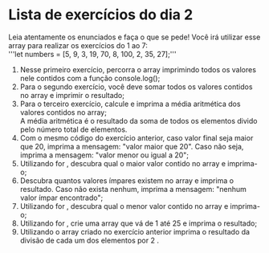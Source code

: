 # Lista de exercícios do dia 2  

Leia atentamente os enunciados e faça o que se pede! Você irá utilizar esse array para realizar os exercícios do 1 ao 7:  
'''let numbers = [5, 9, 3, 19, 70, 8, 100, 2, 35, 27];'''  

1. Nesse primeiro exercício, percorra o array imprimindo todos os valores nele contidos com a função console.log();  
2. Para o segundo exercício, você deve somar todos os valores contidos no array e imprimir o resultado;  
3. Para o terceiro exercício, calcule e imprima a média aritmética dos valores contidos no array;  
    A média aritmética é o resultado da soma de todos os elementos divido pelo número total de elementos.  
4. Com o mesmo código do exercício anterior, caso valor final seja maior que 20, imprima a mensagem: "valor maior que 20". Caso não seja, imprima a mensagem: "valor menor ou igual a 20";  
5. Utilizando for , descubra qual o maior valor contido no array e imprima-o;  
6. Descubra quantos valores ímpares existem no array e imprima o resultado. Caso não exista nenhum, imprima a mensagem: "nenhum valor ímpar encontrado";  
7. Utilizando for , descubra qual o menor valor contido no array e imprima-o;  
8. Utilizando for , crie uma array que vá de 1 até 25 e imprima o resultado;  
9. Utilizando o array criado no exercício anterior imprima o resultado da divisão de cada um dos elementos por 2 .  